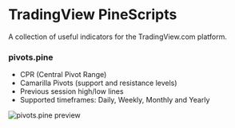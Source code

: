 # TradingView PineScripts

A collection of useful indicators for the TradingView.com platform.

### pivots.pine
- CPR (Central Pivot Range)
- Camarilla Pivots (support and resistance levels)
- Previous session high/low lines
- Supported timeframes: Daily, Weekly, Monthly and Yearly

![pivots.pine preview](https://user-images.githubusercontent.com/23263273/114129884-d42b5e00-98d5-11eb-9a36-ab2dafa88c66.png)
